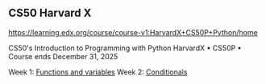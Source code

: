 ## CS50 Harvard X

https://learning.edx.org/course/course-v1:HarvardX+CS50P+Python/home

CS50's Introduction to Programming with Python
HarvardX • CS50P • Course ends December 31, 2025

Week 1:  [Functions and variables](./functions%20and%20variables.md)
Week 2:  [Conditionals](./conditionals.md)
